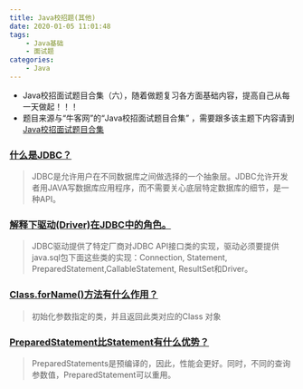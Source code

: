```yaml
---
title: Java校招题(其他)
date: 2020-01-05 11:01:48
tags:
	- Java基础
	- 面试题
categories:
	- Java
---
```


* Java校招面试题目合集（六），随着做题复习各方面基础内容，提高自己从每一天做起！！！
* 题目来源与“牛客网”的“Java校招面试题目合集” ，需要跟多该主题下内容请到[ Java校招面试题目合集 ]( https://www.nowcoder.com/ta/review-java?query=&asc=true&order=&tagQuery=&page=1 )

<!-- more -->

### [什么是JDBC？]( https://www.nowcoder.com/ta/review-java/review?tpId=31&tqId=21145&query=&asc=true&order=&page=72 )

> JDBC是允许用户在不同数据库之间做选择的一个抽象层。JDBC允许开发者用JAVA写数据库应用程序，而不需要关心底层特定数据库的细节，是一种API。



### [解释下驱动(Driver)在JDBC中的角色。]( https://www.nowcoder.com/ta/review-java/review?query=&asc=true&order=&page=73 )

> JDBC驱动提供了特定厂商对JDBC API接口类的实现，驱动必须要提供java.sql包下面这些类的实现：Connection, Statement, PreparedStatement,CallableStatement, ResultSet和Driver。 

### [ Class.forName()方法有什么作用？]( https://www.nowcoder.com/ta/review-java/review?query=&asc=true&order=&page=74 )

> 初始化参数指定的类，并且返回此类对应的Class 对象

### [PreparedStatement比Statement有什么优势？]( https://www.nowcoder.com/ta/review-java/review?query=&asc=true&order=&page=75 )

>PreparedStatements是预编译的，因此，性能会更好。同时，不同的查询参数值，PreparedStatement可以重用。